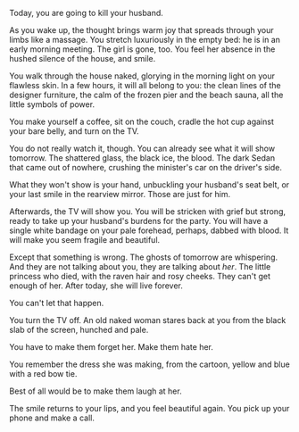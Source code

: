 Today, you are going to kill your husband. 

As you wake up, the thought brings warm joy that spreads through your limbs like a massage. You stretch luxuriously in the empty bed: he is in an early morning meeting. The girl is gone, too. You feel her absence in the hushed silence of the house, and smile. 

You walk through the house naked, glorying in the morning light on your flawless skin. In a few hours, it will all belong to you: the clean lines of the designer furniture, the calm of the frozen pier and the beach sauna, all the little symbols of power.  

You make yourself a coffee, sit on the couch, cradle the hot cup against your bare belly, and turn on the TV. 

You do not really watch it, though. You can already see what it will show tomorrow. The shattered glass, the black ice, the blood. The dark Sedan that came out of nowhere, crushing the minister's car on the driver's side. 

What they won't show is your hand, unbuckling your husband's seat belt, or your last smile in the rearview mirror. Those are just for him. 

Afterwards, the TV will show you. You will be stricken with grief but strong, ready to take up your husband's burdens for the party. You will have a single white bandage on your pale forehead, perhaps, dabbed with blood. It will make you seem fragile and beautiful. 

Except that something is wrong. The ghosts of tomorrow are whispering. And they are not talking about you, they are talking about *her*. The little princess who died, with the raven hair and rosy cheeks. They can't get enough of her. After today, she will live forever. 

You can't let that happen. 

You turn the TV off. An old naked woman stares back at you from the black slab of the screen, hunched and pale. 

You have to make them forget her. Make them hate her. 

You remember the dress she was making, from the cartoon, yellow and blue with a red bow tie. 

Best of all would be to make them laugh at her. 

The smile returns to your lips, and you feel beautiful again. You pick up your phone and make a call. 